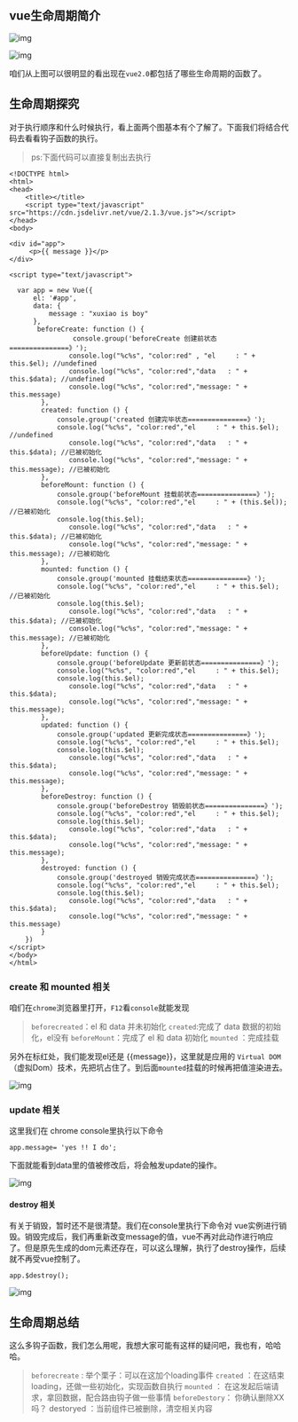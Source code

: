 

## vue生命周期简介

![img](https://segmentfault.com/img/bVEo3w?w=1200&h=2800)

![img](https://segmentfault.com/img/bVEs9x?w=847&h=572)

咱们从上图可以很明显的看出现在`vue2.0`都包括了哪些生命周期的函数了。

## 生命周期探究

对于执行顺序和什么时候执行，看上面两个图基本有个了解了。下面我们将结合代码去看看钩子函数的执行。

> ps:下面代码可以直接复制出去执行

```
<!DOCTYPE html>
<html>
<head>
    <title></title>
    <script type="text/javascript" src="https://cdn.jsdelivr.net/vue/2.1.3/vue.js"></script>
</head>
<body>

<div id="app">
     <p>{{ message }}</p>
</div>

<script type="text/javascript">
    
  var app = new Vue({
      el: '#app',
      data: {
          message : "xuxiao is boy" 
      },
       beforeCreate: function () {
                console.group('beforeCreate 创建前状态===============》');
               console.log("%c%s", "color:red" , "el     : " + this.$el); //undefined
               console.log("%c%s", "color:red","data   : " + this.$data); //undefined 
               console.log("%c%s", "color:red","message: " + this.message)  
        },
        created: function () {
            console.group('created 创建完毕状态===============》');
            console.log("%c%s", "color:red","el     : " + this.$el); //undefined
               console.log("%c%s", "color:red","data   : " + this.$data); //已被初始化 
               console.log("%c%s", "color:red","message: " + this.message); //已被初始化
        },
        beforeMount: function () {
            console.group('beforeMount 挂载前状态===============》');
            console.log("%c%s", "color:red","el     : " + (this.$el)); //已被初始化
            console.log(this.$el);
               console.log("%c%s", "color:red","data   : " + this.$data); //已被初始化  
               console.log("%c%s", "color:red","message: " + this.message); //已被初始化  
        },
        mounted: function () {
            console.group('mounted 挂载结束状态===============》');
            console.log("%c%s", "color:red","el     : " + this.$el); //已被初始化
            console.log(this.$el);    
               console.log("%c%s", "color:red","data   : " + this.$data); //已被初始化
               console.log("%c%s", "color:red","message: " + this.message); //已被初始化 
        },
        beforeUpdate: function () {
            console.group('beforeUpdate 更新前状态===============》');
            console.log("%c%s", "color:red","el     : " + this.$el);
            console.log(this.$el);   
               console.log("%c%s", "color:red","data   : " + this.$data); 
               console.log("%c%s", "color:red","message: " + this.message); 
        },
        updated: function () {
            console.group('updated 更新完成状态===============》');
            console.log("%c%s", "color:red","el     : " + this.$el);
            console.log(this.$el); 
               console.log("%c%s", "color:red","data   : " + this.$data); 
               console.log("%c%s", "color:red","message: " + this.message); 
        },
        beforeDestroy: function () {
            console.group('beforeDestroy 销毁前状态===============》');
            console.log("%c%s", "color:red","el     : " + this.$el);
            console.log(this.$el);    
               console.log("%c%s", "color:red","data   : " + this.$data); 
               console.log("%c%s", "color:red","message: " + this.message); 
        },
        destroyed: function () {
            console.group('destroyed 销毁完成状态===============》');
            console.log("%c%s", "color:red","el     : " + this.$el);
            console.log(this.$el);  
               console.log("%c%s", "color:red","data   : " + this.$data); 
               console.log("%c%s", "color:red","message: " + this.message)
        }
    })
</script>
</body>
</html>
```

### create 和 mounted 相关

咱们在`chrome`浏览器里打开，`F12`看`console`就能发现

> `beforecreated`：el 和 data 并未初始化 
> `created`:完成了 data 数据的初始化，el没有
> `beforeMount`：完成了 el 和 data 初始化 
> `mounted` ：完成挂载

另外在标红处，我们能发现el还是 {{message}}，这里就是应用的 `Virtual DOM`（虚拟Dom）技术，先把坑占住了。到后面`mounted`挂载的时候再把值渲染进去。

![img](https://segmentfault.com/img/bVHMfj?w=588&h=475)

### update 相关

这里我们在 chrome console里执行以下命令

```
app.message= 'yes !! I do';
```

下面就能看到data里的值被修改后，将会触发update的操作。

![img](https://segmentfault.com/img/bVHMfY?w=584&h=609)

#### destroy 相关

有关于销毁，暂时还不是很清楚。我们在console里执行下命令对 vue实例进行销毁。销毁完成后，我们再重新改变message的值，vue不再对此动作进行响应了。但是原先生成的dom元素还存在，可以这么理解，执行了destroy操作，后续就不再受vue控制了。

```
app.$destroy();
```

![img](https://segmentfault.com/img/bVHMgS?w=659&h=625)

## 生命周期总结

这么多钩子函数，我们怎么用呢，我想大家可能有这样的疑问吧，我也有，哈哈哈。

> `beforecreate` : 举个栗子：可以在这加个loading事件 
> `created` ：在这结束loading，还做一些初始化，实现函数自执行 
> `mounted` ： 在这发起后端请求，拿回数据，配合路由钩子做一些事情
> `beforeDestory`： 你确认删除XX吗？ destoryed ：当前组件已被删除，清空相关内容